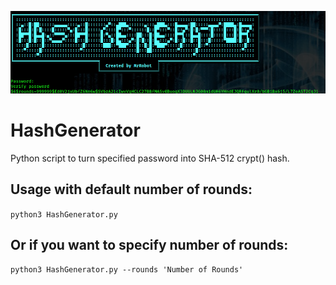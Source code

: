 <img src=hashgen.png></img>
# HashGenerator
Python script to turn specified password into SHA-512 crypt() hash. 

## Usage with default number of rounds:
  ``python3 HashGenerator.py``
  
## Or if you want to specify number of rounds:
  ``python3 HashGenerator.py --rounds 'Number of Rounds'``
